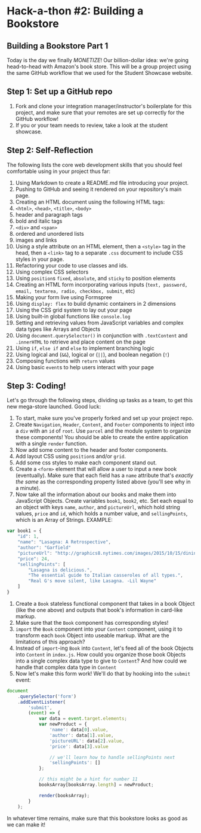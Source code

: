 # Hack-a-thon \#2: Building a Bookstore

## Building a Bookstore Part 1

Today is the day we finally _MONETIZE_! Our billion-dollar idea: we're going head-to-head with Amazon's book store. This will be a group project using the same GitHub workflow that we used for the Student Showcase website.

## Step 1: Set up a GitHub repo

1. Fork and clone your integration manager/instructor's boilerplate for this project, and make sure that your remotes are set up correctly for the GitHub workflow!
2. If you or your team needs to review, take a look at the student showcase.

## Step 2: Self-Reflection

The following lists the core web development skills that you should feel comfortable using in your project thus far:

1. Using Markdown to create a README.md file introducing your project.
2. Pushing to GitHub and seeing it rendered on your repository's main page.
3. Creating an HTML document using the following HTML tags:
4. `<html>`, `<head>`, `<title>`, `<body>`
5. header and paragraph tags
6. bold and italic tags
7. `<div>` and `<span>`
8. ordered and unordered lists
9. images and links
10. Using a style attribute on an HTML element, then a `<style>` tag in the head, then a `<link>` tag to a separate `.css` document to include CSS styles in your page.
11. Refactoring your code to use classes and ids.
12. Using complex CSS selectors
13. Using `position`s `fixed`, `absolute`, and `sticky` to position elements
14. Creating an HTML form incorporating various inputs \(`text, password, email, textarea, radio, checkbox, submit`, etc\)
15. Making your form live using Formspree
16. Using `display: flex` to build dynamic containers in 2 dimensions
17. Using the CSS grid system to lay out your page
18. Using built-in global functions like `console.log`
19. Setting and retrieving values from JavaScript variables and complex data types like Arrays and Objects
20. Using `document.querySelector()` in conjunction with `.textContent` and `.innerHTML` to retrieve and place content on the page
21. Using `if`, `else if` and `else` to implement branching logic
22. Using logical and \(`&&`\), logical or \(`||`\), and boolean negation \(`!`\)
23. Composing functions with `return` values
24. Using basic `event`s to help users interact with your page

## Step 3: Coding!

Let's go through the following steps, dividing up tasks as a team, to get this new mega-store launched. Good luck:

1. To start, make sure you've properly forked and set up your project repo.
2. Create `Navigation`, `Header`, `Content`, and `Footer` components to inject into a `div` with an `id` of `root`. Use `parcel` and the module system to organize these components! You should be able to create the entire application with a single `render` function.
3. Now add some content to the header and footer components.
4. Add layout CSS using `position`s and/or `grid`.
5. Add some css styles to make each component stand out.
6. Create a `<form>` element that will allow a user to input a new book \(eventually\). Make sure that each field has a `name` attribute that's _exactly the same_ as the corresponding property listed above \(you'll see why in a minute\).
7. Now take all the information about our books and make them into JavaScript Objects. Create variables `book1`, `book2`, etc. Set each equal to an object with keys `name`, `author`, and `pictureUrl`, which hold string values, `price` and `id`, which holds a number value, and `sellingPoints`, which is an Array of Strings. EXAMPLE:

```javascript
var book1 = {
    "id": 1,
    "name": "Lasagna: A Retrospective",
    "author": "Garfield"
    "pictureUrl": "http://graphics8.nytimes.com/images/2015/10/15/dining/15RECIPE20DIN/15RECIPE20DIN-articleLarge.jpg",
    "price": 24,
    "sellingPoints": [
        "Lasagna is delicious.",
        "The essential guide to Italian casseroles of all types.",
        "Real G's move silent, like Lasagna. -Lil Wayne"
    ]
}
```

1. Create a `Book` stateless functional component that takes in a book Object \(like the one above\) and outputs that book's information in card-like markup.
2. Make sure that the `Book` component has corresponding styles!
3. `import` the `Book` component into your `Content` component, using it to transform each `book` Object into useable markup. What are the limitations of this approach?
4. Instead of `import`-ing `Book` into `Content`, let's feed all of the book Objects into `Content` in `index.js`. How could you organize those book Objects into a single complex data type to give to `Content`? And how could we handle that complex data type in `Content`
5. Now let's make this form work! We'll do that by hooking into the `submit` event:

```javascript
document
    .querySelector('form')
    .addEventListener(
        'submit',
        (event) => {
            var data = event.target.elements;
            var newProduct = {
                'name': data[0].value,
                'author': data[1].value,
                'pictureURL': data[2].value,
                'price': data[3].value

                // we'll learn how to handle sellingPoints next
                'sellingPoints': []
            };

            // this might be a hint for number 11
            booksArray[booksArray.length] = newProduct;

            render(booksArray);
        }
    );
```

In whatever time remains, make sure that this bookstore looks as good as we can make it!

